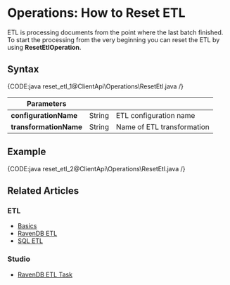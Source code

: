 # Operations: How to Reset ETL

ETL is processing documents from the point where the last batch finished. To start the processing from the very beginning you can reset the ETL by using **ResetEtlOperation**.

## Syntax

{CODE:java reset_etl_1@ClientApi\Operations\ResetEtl.java /}

| Parameters | | |
| ------------- | ----- | ---- |
| **configurationName** | String | ETL configuration name |
| **transformationName** | String | Name of ETL transformation |

## Example

{CODE:java reset_etl_2@ClientApi\Operations\ResetEtl.java /}

## Related Articles

### ETL

- [Basics](../../../../server/ongoing-tasks/etl/basics)
- [RavenDB ETL](../../../../server/ongoing-tasks/etl/raven)
- [SQL ETL](../../../../server/ongoing-tasks/etl/sql)

### Studio

- [RavenDB ETL Task](../../../../studio/database/tasks/ongoing-tasks/ravendb-etl-task)
